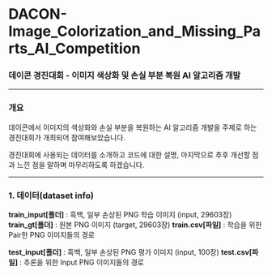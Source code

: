 # DACON-Image_Colorization_and_Missing_Parts_AI_Competition
### 데이콘 경진대회 - 이미지 색상화 및 손실 부분 복원 AI 알고리즘 개발
- - -
### 개요

데이콘에서 이미지의 색상화와 손실 부분을 복원하는 AI 알고리즘 개발을 주제로 하는 경진대회가 개최되어 참여해보았습니다.

경진대회에 사용되는 데이터를 소개하고 코드에 대한 설명, 마지막으로 추후 개선할 점과 느낀 점을 말하며 마무리하도록 하겠습니다. 

- - -

### 1. 데이터(dataset info)

__train_input[폴더]__ : 흑백, 일부 손상된 PNG 학습 이미지 (input, 29603장)
__train_gt[폴더]__ : 원본 PNG 이미지 (target, 29603장)
__train.csv[파일]__ : 학습을 위한 Pair한 PNG 이미지들의 경로


__test_input[폴더]__ : 흑백, 일부 손상된 PNG 평가 이미지 (input, 100장)
__test.csv[파일]__ : 추론을 위한 Input PNG 이미지들의 경로

